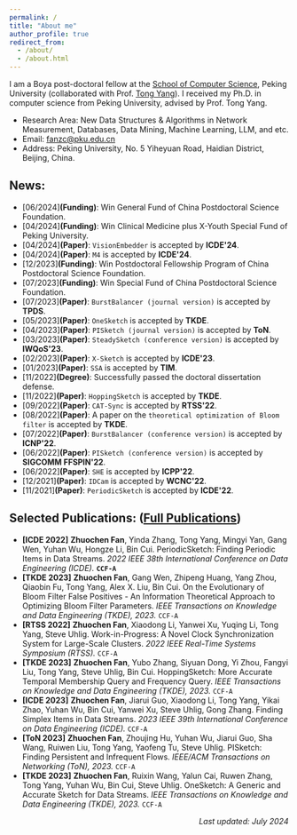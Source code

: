 ```yaml
---
permalink: /
title: "About me"
author_profile: true
redirect_from: 
  - /about/
  - /about.html
---
```


 I am a Boya post-doctoral fellow at the [School of Computer Science](https://cs.pku.edu.cn/), Peking University (collaborated with Prof. [Tong Yang](https://yangtonghome.github.io/)). I received my Ph.D. in computer science from Peking University, advised by Prof. Tong Yang.
- Research Area: New Data Structures & Algorithms in Network Measurement, Databases, Data Mining, Machine Learning, LLM, and etc.
- Email: fanzc@pku.edu.cn
- Address: Peking University, No. 5 Yiheyuan Road, Haidian District, Beijing, China.

## News: 
- [06/2024]**(Funding)**: Win General Fund of China Postdoctoral Science Foundation.
- [04/2024]**(Funding)**: Win Clinical Medicine plus X-Youth Special Fund of Peking University.
- [04/2024]**(Paper)**: `VisionEmbedder` is accepted by **ICDE'24**.
- [04/2024]**(Paper)**: `M4` is accepted by **ICDE'24**.
- [12/2023]**(Funding)**: Win Postdoctoral Fellowship Program of China Postdoctoral Science Foundation.
- [07/2023]**(Funding)**: Win Special Fund of China Postdoctoral Science Foundation.
- [07/2023]**(Paper)**: `BurstBalancer (journal version)` is accepted by **TPDS**.
- [05/2023]**(Paper)**: `OneSketch` is accepted by **TKDE**.
- [04/2023]**(Paper)**: `PISketch (journal version)` is accepted by **ToN**.
- [03/2023]**(Paper)**: `SteadySketch (conference version)` is accepted by **IWQoS'23**.
- [02/2023]**(Paper)**: `X-Sketch` is accepted by **ICDE'23**.
- [01/2023]**(Paper)**: `SSA` is accepted by **TIM**.
- [11/2022]**(Degree)**: Successfully passed the doctoral dissertation defense.
- [11/2022]**(Paper)**: `HoppingSketch` is accepted by **TKDE**.
- [09/2022]**(Paper)**: `CAT-Sync` is accepted by **RTSS'22**.
- [08/2022]**(Paper)**: A paper on the `theoretical optimization of Bloom filter` is accepted by **TKDE**.
- [07/2022]**(Paper)**: `BurstBalancer (conference version)` is accepted by **ICNP'22**.
- [06/2022]**(Paper)**: `PISketch (conference version)` is accepted by **SIGCOMM FFSPIN'22**.
- [06/2022]**(Paper)**: `SHE` is accepted by **ICPP'22**.
- [12/2021]**(Paper)**: `IDCam` is accepted by **WCNC'22**.
- [11/2021]**(Paper)**: `PeriodicSketch` is accepted by **ICDE'22**.

## Selected Publications: ([Full Publications](/publications/))
- **[ICDE 2022]** **Zhuochen Fan**, Yinda Zhang, Tong Yang, Mingyi Yan, Gang Wen, Yuhan Wu, Hongze Li, Bin Cui. PeriodicSketch: Finding Periodic Items in Data Streams. *2022 IEEE 38th International Conference on Data Engineering (ICDE).* **`CCF-A`**
- **[TKDE 2023]** **Zhuochen Fan**, Gang Wen, Zhipeng Huang, Yang Zhou, Qiaobin Fu, Tong Yang, Alex X. Liu, Bin Cui. On the Evolutionary of Bloom Filter False Positives - An Information Theoretical Approach to Optimizing Bloom Filter Parameters. *IEEE Transactions on Knowledge and Data Engineering (TKDE), 2023.* `CCF-A`
- **[RTSS 2022]** **Zhuochen Fan**, Xiaodong Li, Yanwei Xu, Yuqing Li, Tong Yang, Steve Uhlig. Work-in-Progress: A Novel Clock Synchronization System for Large-Scale Clusters. *2022 IEEE Real-Time Systems Symposium (RTSS).* `CCF-A`
- **[TKDE 2023]** **Zhuochen Fan**, Yubo Zhang, Siyuan Dong, Yi Zhou, Fangyi Liu, Tong Yang, Steve Uhlig, Bin Cui. HoppingSketch: More Accurate Temporal Membership Query and Frequency Query. *IEEE Transactions on Knowledge and Data Engineering (TKDE), 2023.* `CCF-A`
- **[ICDE 2023]** **Zhuochen Fan**, Jiarui Guo, Xiaodong Li, Tong Yang, Yikai Zhao, Yuhan Wu, Bin Cui, Yanwei Xu, Steve Uhlig, Gong Zhang. Finding Simplex Items in Data Streams. *2023 IEEE 39th International Conference on Data Engineering (ICDE).* `CCF-A`
- **[ToN 2023]** **Zhuochen Fan**, Zhoujing Hu, Yuhan Wu, Jiarui Guo, Sha Wang, Ruiwen Liu, Tong Yang, Yaofeng Tu, Steve Uhlig. PISketch: Finding Persistent and Infrequent Flows. *IEEE/ACM Transactions on Networking (ToN), 2023.* `CCF-A`
- **[TKDE 2023]** **Zhuochen Fan**, Ruixin Wang, Yalun Cai, Ruwen Zhang, Tong Yang, Yuhan Wu, Bin Cui, Steve Uhlig. OneSketch: A Generic and Accurate Sketch for Data Streams. *IEEE Transactions on Knowledge and Data Engineering (TKDE), 2023.* `CCF-A`

<p align='right'><i>Last updated: July 2024</i></p>

